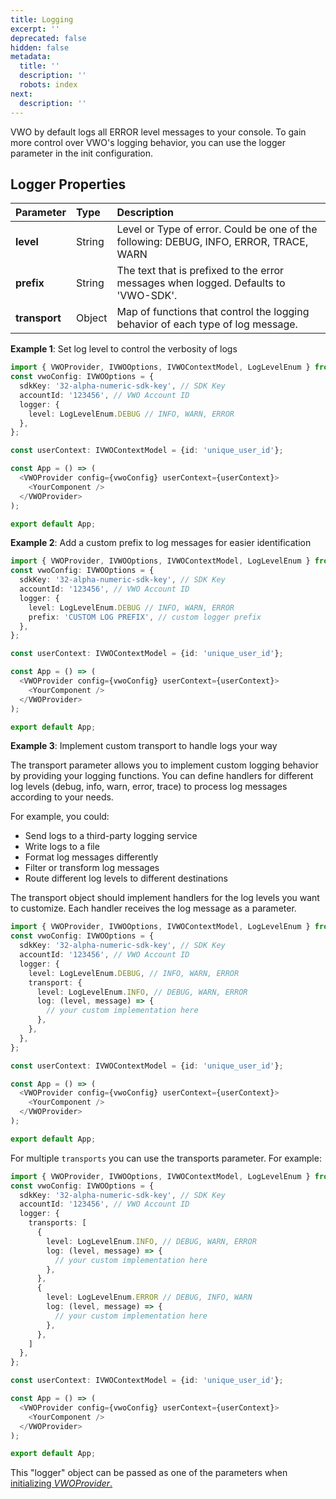 ```yaml
---
title: Logging
excerpt: ''
deprecated: false
hidden: false
metadata:
  title: ''
  description: ''
  robots: index
next:
  description: ''
---
```

VWO by default logs all ERROR level messages to your console. To gain more control over VWO's logging behavior, you can use the logger parameter in the init configuration.

## Logger Properties

| Parameter     | Type   | Description                                                                            |
| :------------ | :----- | :------------------------------------------------------------------------------------- |
| **level**     | String | Level or Type of error. Could be one of the following: DEBUG, INFO, ERROR, TRACE, WARN |
| **prefix**    | String | The text that is prefixed to the error messages when logged. Defaults to 'VWO-SDK'.    |
| **transport** | Object | Map of functions that control the logging behavior of each type of log message.        |

**Example 1**: Set log level to control the verbosity of logs

```typescript
import { VWOProvider, IVWOOptions, IVWOContextModel, LogLevelEnum } from 'vwo-fme-react-sdk';
const vwoConfig: IVWOOptions = {
  sdkKey: '32-alpha-numeric-sdk-key', // SDK Key
  accountId: '123456', // VWO Account ID
  logger: {
    level: LogLevelEnum.DEBUG // INFO, WARN, ERROR
  },
};

const userContext: IVWOContextModel = {id: 'unique_user_id'};

const App = () => (
  <VWOProvider config={vwoConfig} userContext={userContext}>
    <YourComponent />
  </VWOProvider>
);

export default App;
```

**Example 2**: Add a custom prefix to log messages for easier identification

```typescript
import { VWOProvider, IVWOOptions, IVWOContextModel, LogLevelEnum } from 'vwo-fme-react-sdk';
const vwoConfig: IVWOOptions = {
  sdkKey: '32-alpha-numeric-sdk-key', // SDK Key
  accountId: '123456', // VWO Account ID
  logger: {
    level: LogLevelEnum.DEBUG // INFO, WARN, ERROR
    prefix: 'CUSTOM LOG PREFIX', // custom logger prefix
  },
};

const userContext: IVWOContextModel = {id: 'unique_user_id'};

const App = () => (
  <VWOProvider config={vwoConfig} userContext={userContext}>
    <YourComponent />
  </VWOProvider>
);

export default App;
```

**Example 3**: Implement custom transport to handle logs your way

The transport parameter allows you to implement custom logging behavior by providing your logging functions. You can define handlers for different log levels (debug, info, warn, error, trace) to process log messages according to your needs.

For example, you could:

* Send logs to a third-party logging service
* Write logs to a file
* Format log messages differently
* Filter or transform log messages
* Route different log levels to different destinations

The transport object should implement handlers for the log levels you want to customize. Each handler receives the log message as a parameter.

```typescript
import { VWOProvider, IVWOOptions, IVWOContextModel, LogLevelEnum } from 'vwo-fme-react-sdk';
const vwoConfig: IVWOOptions = {
  sdkKey: '32-alpha-numeric-sdk-key', // SDK Key
  accountId: '123456', // VWO Account ID
  logger: {
    level: LogLevelEnum.DEBUG, // INFO, WARN, ERROR
    transport: {
      level: LogLevelEnum.INFO, // DEBUG, WARN, ERROR
      log: (level, message) => {
        // your custom implementation here
      },
    },
  },
};

const userContext: IVWOContextModel = {id: 'unique_user_id'};

const App = () => (
  <VWOProvider config={vwoConfig} userContext={userContext}>
    <YourComponent />
  </VWOProvider>
);

export default App;
```

For multiple `transports` you can use the transports parameter. For example:

```typescript
import { VWOProvider, IVWOOptions, IVWOContextModel, LogLevelEnum } from 'vwo-fme-react-sdk';
const vwoConfig: IVWOOptions = {
  sdkKey: '32-alpha-numeric-sdk-key', // SDK Key
  accountId: '123456', // VWO Account ID
  logger: {
    transports: [
      {
        level: LogLevelEnum.INFO, // DEBUG, WARN, ERROR
        log: (level, message) => {
          // your custom implementation here
        },
      },
      {
        level: LogLevelEnum.ERROR // DEBUG, INFO, WARN
        log: (level, message) => {
          // your custom implementation here
        },
      },
    ]
  },
};

const userContext: IVWOContextModel = {id: 'unique_user_id'};

const App = () => (
  <VWOProvider config={vwoConfig} userContext={userContext}>
    <YourComponent />
  </VWOProvider>
);

export default App;
```

This "logger" object can be passed as one of the parameters when [initializing *VWOProvider*.](https://dash.readme.com/project/vwo/v2/docs/fme-react-initialization)